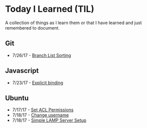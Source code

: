 # Today I Learned (TIL)

A collection of things as I learn them or that I have learned and just 
remembered to document.

## Git

* 7/26/17 - [Branch List Sorting](/git/branch-list-sorting.md)

## Javascript

* 7/23/17 - [Explicit binding](/js/explicit-binding-js.md)

## Ubuntu

* 7/17/17 - [Set ACL Permissions](/ubuntu/set-acl-permissions.md)
* 7/18/17 - [Change username](/ubuntu/change-username-ubuntu.md)
* 7/18/17 - [Simple LAMP Server Setup](/ubuntu/simple-lamp-server-setup.md)

